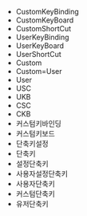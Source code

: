 - CustomKeyBinding
- CustomKeyBoard
- CustomShortCut
- UserKeyBinding
- UserKeyBoard
- UserShortCut
- Custom
- Custom=User
- User
- USC
- UKB
- CSC
- CKB
- 커스텀키바인딩
- 커스텀키보드
- 단축키설정
- 단축키
- 설정단축키
- 사용자설정단축키
- 사용자단축키
- 커스텀단축키
- 유저단축키